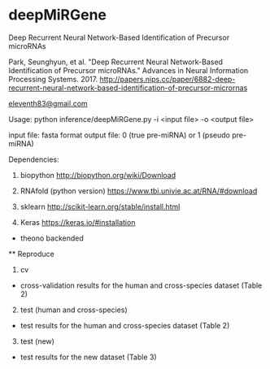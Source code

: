 # deepMiRGene
Deep Recurrent Neural Network-Based Identification of Precursor microRNAs

Park, Seunghyun, et al. "Deep Recurrent Neural Network-Based Identification of Precursor microRNAs." Advances in Neural Information Processing Systems. 2017.
http://papers.nips.cc/paper/6882-deep-recurrent-neural-network-based-identification-of-precursor-micrornas

eleventh83@gmail.com


Usage:
  python inference/deepMiRGene.py -i \<input file\> -o \<output file\>

input file: fasta format
output file: 0 (true pre-miRNA) or 1 (pseudo pre-miRNA)



Dependencies:
1. biopython http://biopython.org/wiki/Download

2. RNAfold (python version) https://www.tbi.univie.ac.at/RNA/#download

3. sklearn http://scikit-learn.org/stable/install.html

4. Keras https://keras.io/#installation
- theono backended




** Reproduce
1. cv 
- cross-validation results for the human and cross-species dataset (Table 2)

2. test (human and cross-species)
- test results for the human and cross-species dataset (Table 2)

3. test (new)
- test results for the new dataset (Table 3)



